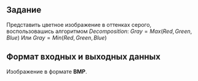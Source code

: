 ## Задание
Представить цветное изображение в оттенках серого, воспользовашись алгоритмом *Decomposition*:
$Gray = Max(Red, Green, Blue)$
Или
$Gray = M in(Red, Green, Blue)$

## Формат входных и выходных данных
Изображение в формате __BMP__.
